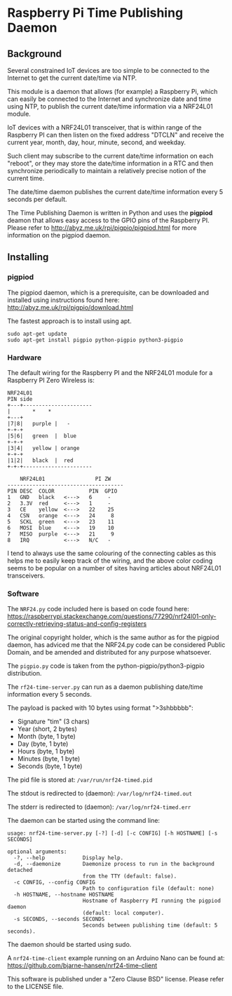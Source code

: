 # Raspberry Pi Time Publishing Daemon

## Background
Several constrained IoT devices are too simple to be connected to the 
Internet to get the current date/time via NTP.

This module is a daemon that allows (for example) a Raspberry Pi, which can
easily be connected to the Internet and synchronize date and time using NTP, to
publish the current date/time information via a NRF24L01 module.

IoT devices with a NRF24L01 transceiver, that is within range of the 
Raspberry PI can then listen on the fixed address "DTCLN" and receive
the current year, month, day, hour, minute, second, and weekday.

Such client may subscribe to the current date/time information on each 
"reboot", or they may store the date/time information in a RTC and then
synchronize periodically to maintain a relatively precise notion of the 
current time.

The date/time daemon publishes the current date/time information every 5 
seconds per default.

The Time Publishing Daemon is written in Python and uses the **pigpiod** deamon
that allows easy access to the GPIO pins of the Raspberry PI.  Please refer to
http://abyz.me.uk/rpi/pigpio/pigpiod.html for more information on the pigpiod
daemon.

## Installing

### pigpiod

The pigpiod daemon, which is a prerequisite, can be downloaded and installed
using instructions found here: http://abyz.me.uk/rpi/pigpio/download.html

The fastest approach is to install using apt.

    sudo apt-get update
    sudo apt-get install pigpio python-pigpio python3-pigpio 

### Hardware

The default wiring for the Raspberry PI and the NRF24L01 module for a Raspberry
PI Zero Wireless is:

    NRF24L01
    PIN side
    +---+----------------------
    |       *    *
    +---+
    |7|8|   purple |   -
    +-+-+
    |5|6|   green  |  blue
    +-+-+
    |3|4|   yellow | orange
    +-+-+   
    |1|2|   black  |  red
    +-+-+----------------------

        NRF24L01                PI ZW
    -------------------------------------
    PIN DESC  COLOR           PIN  GPIO
    1   GND   black   <--->   6     -
    2   3.3V  red     <--->   1     - 
    3   CE    yellow  <--->   22    25
    4   CSN   orange  <--->   24     8
    5   SCKL  green   <--->   23    11   
    6   MOSI  blue    <--->   19    10 
    7   MISO  purple  <--->   21     9 
    8   IRQ           <--->   N/C   - 

I tend to always use the same colouring of the connecting cables as this helps
me to easily keep track of the wiring, and the above color coding seems to be
popular on a number of sites having articles about NRF24L01 transceivers.

### Software

The `NRF24.py` code included here is based on code found here: 
https://raspberrypi.stackexchange.com/questions/77290/nrf24l01-only-correctly-retrieving-status-and-config-registers

The original copyright holder, which is the same author as for the pigpiod daemon, has adviced
me that the NRF24.py code can be considered Public Domain, and be amended and distributed for any
purpose whatsoever.

The `pigpio.py` code is taken from the python-pigpio/python3-pigpio distribution.

The ``rf24-time-server.py`` can run as a daemon publishing date/time information
every 5 seconds.

The payload is packed with 10 bytes using format ">3shbbbbb":
* Signature "tim" (3 chars)
* Year (short, 2 bytes)
* Month (byte, 1 byte)
* Day (byte, 1 byte)
* Hours (byte, 1 byte)
* Minutes (byte, 1 byte)
* Seconds (byte, 1 byte)

The pid file is stored at: ``/var/run/nrf24-timed.pid``

The stdout is redirected to (daemon): ``/var/log/nrf24-timed.out``

The stderr is redirected to (daemon): ``/var/log/nrf24-timed.err``

The daemon can be started using the command line:

    usage: nrf24-time-server.py [-?] [-d] [-c CONFIG] [-h HOSTNAME] [-s SECONDS]

    optional arguments:
      -?, --help            Display help.
      -d, --daemonize       Daemonize process to run in the background detached
                            from the TTY (default: false).
      -c CONFIG, --config CONFIG
                            Path to configuration file (default: none)
      -h HOSTNAME, --hostname HOSTNAME
                            Hostname of Raspberry PI running the pigpiod daemon
                            (default: local computer).
      -s SECONDS, --seconds SECONDS
                            Seconds between publishing time (default: 5 seconds).

The daemon should be started using sudo.

A ``nrf24-time-client`` example running on an Arduino Nano can be found at:
https://github.com/bjarne-hansen/nrf24-time-client

This software is published under a "Zero Clause BSD" license. Please refer to the LICENSE file.


